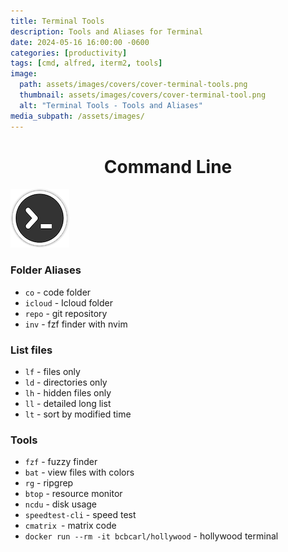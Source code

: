 ```yaml
---
title: Terminal Tools
description: Tools and Aliases for Terminal
date: 2024-05-16 16:00:00 -0600
categories: [productivity]
tags: [cmd, alfred, iterm2, tools]
image:
  path: assets/images/covers/cover-terminal-tools.png
  thumbnail: assets/images/covers/cover-terminal-tool.png
  alt: "Terminal Tools - Tools and Aliases"
media_subpath: /assets/images/
---
```


<h1 style="text-align: center;"> Command Line </h1>

![Add plugin](/assets/images/content/terminal-icon.png)

### Folder Aliases

- `co` - code folder
- `icloud` - Icloud folder
- `repo` - git repository
- `inv` - fzf finder with nvim

### List files

- `lf` - files only
- `ld` - directories only
- `lh` - hidden files only
- `ll` - detailed long list
- `lt` - sort by modified time

### Tools

- `fzf` - fuzzy finder
- `bat` - view files with colors
- `rg` - ripgrep
- `btop` - resource monitor
- `ncdu` - disk usage
- `speedtest-cli` - speed test
- `cmatrix `- matrix code
- `docker run --rm -it bcbcarl/hollywood` - hollywood terminal
